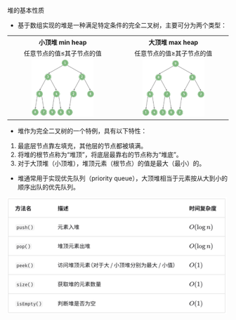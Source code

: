 堆的基本性质

- 基于数组实现的堆是一种满足特定条件的完全二叉树，主要可分为两个类型：

<table>
    <tr>
        <th width="50%" align="center">小顶堆 min heap</th>
        <th width="50%" align="center">大顶堆 max heap</th>
    </tr>
    <tr>
        <td align="center">任意节点的值&le;其子节点的值</td>
        <td align="center">任意节点的值&ge;其子节点的值</td>
    </tr>
    <tr>
        <td align="center"><img src="../../pictures/2024-03-28_19-52.png" width="60%"></td>
        <td align="center"><img src="../../pictures/2024-03-28_19-53.png" width="60%"></td>
    </tr>
</table>

- 堆作为完全二叉树的一个特例，具有以下特性：

1. 最底层节点靠左填充，其他层的节点都被填满。
2. 将堆的根节点称为“堆顶”，将底层最靠右的节点称为“堆底”。
3. 对于大顶堆（小顶堆），堆顶元素（根节点）的值是最大（最小）的。

- 堆通常用于实现优先队列（priority queue），大顶堆相当于元素按从大到小的顺序出队的优先队列。

<img src="../../pictures/2024-03-28_19-59.png" width="500"/> 

